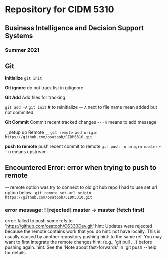 # Repository for CIDM 5310 
## Business Intelligence and Decision Support Systems 

### Summer 2021

## Git

__Initialize__
`git init`

__Git ignore__
do not track list in gitignore

__Git Add__
Add files for tracking

`git add -A`
`git init` # to reinitialize 
-- `A` next to file name mean added but not commited

__Git Commit__
Commit recent tracked changes 
-- `-m` means to add message 

__setup up Remote __
`git remote add origin https://github.com/osatooh/CIDM5310.git`




__push to remote__
push recent commit to remote
`git push -u origin master`
-- u means upstream

## Encountered Error: error when trying to push to remote 
--  remote option was try to connect to old git hub repo
I had to use set url option  below 
`  git remote set-url origin https://github.com/osatooh/CIDM5310.git `
### error message:  ! [rejected]        master -> master (fetch first)
error: failed to push some refs to 'https://github.com/osatooh/C6330Dev.git'
hint: Updates were rejected because the remote contains work that you do
hint: not have locally. This is usually caused by another repository pushing
hint: to the same ref. You may want to first integrate the remote changes
hint: (e.g., 'git pull ...') before pushing again.
hint: See the 'Note about fast-forwards' in 'git push --help' for details.
